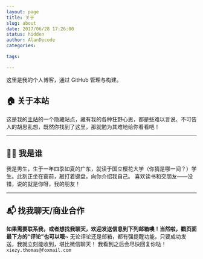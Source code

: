 ```yaml
---
layout: page
title: 关于
slug: about
date: 2017/06/28 17:26:00
status: hidden
author: AlanDecode
categories: 

tags: 

---
```


这里是我的个人博客，通过 GitHub 管理与构建。

## 🏠 关于本站

这是我的[主站](https://youngwildthoughts.github.io/)的一个隐藏站点，藏有我的各种狂野心思，都是些难以言说、不可告人的胡思乱想，既然你找到了这里，那就勉为其难地给你看看吧！

---

## 👨‍💻 我是谁

我是男生，生于一年四季如夏的广东，就读于国立樱花大学（你猜是哪一间？）学生。此刻正坐在窗前，敲打着键盘，向你介绍我自己。
喜欢读书和交朋友——没错，说的就是你呀，我的朋友！

---


## 📬 找我聊天/商业合作

**如果需要联系我，或者想找我聊天，欢迎发送信息到下列邮箱噢！当然啦，戳页面最下方的“评论”也可以哦~**
无论评论还是邮箱，都有强提醒功能，只要成功发送，我就立刻能收到，堪比微信聊天！
我看到之后会尽快回复你哒！
`xiezy.thomas@foxmail.com`